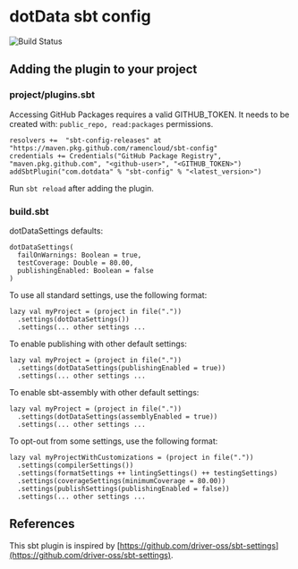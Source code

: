 # dotData sbt config

![Build Status](https://github.com/ramencloud/sbt-config/workflows/Continuous%20Integration/badge.svg)

## Adding the plugin to your project

### project/plugins.sbt


Accessing GitHub Packages requires a valid GITHUB_TOKEN.  It needs to be created with: `public_repo, read:packages` permissions.

    resolvers +=  "sbt-config-releases" at "https://maven.pkg.github.com/ramencloud/sbt-config"
    credentials += Credentials("GitHub Package Registry", "maven.pkg.github.com", "<github-user>", "<GITHUB_TOKEN>")
    addSbtPlugin("com.dotdata" % "sbt-config" % "<latest_version>")

Run `sbt reload` after adding the plugin.

### build.sbt

dotDataSettings defaults:

    dotDataSettings(
      failOnWarnings: Boolean = true,
      testCoverage: Double = 80.00,
      publishingEnabled: Boolean = false
    )

To use all standard settings, use the following format:

    lazy val myProject = (project in file("."))
      .settings(dotDataSettings())
      .settings(... other settings ...

To enable publishing with other default settings:

    lazy val myProject = (project in file("."))
      .settings(dotDataSettings(publishingEnabled = true))
      .settings(... other settings ...

To enable sbt-assembly with other default settings:

    lazy val myProject = (project in file("."))
      .settings(dotDataSettings(assemblyEnabled = true))
      .settings(... other settings ...

To opt-out from some settings, use the following format:

    lazy val myProjectWithCustomizations = (project in file("."))
      .settings(compilerSettings())
      .settings(formatSettings ++ lintingSettings() ++ testingSettings)
      .settings(coverageSettings(minimumCoverage = 80.00))
      .settings(publishSettings(publishingEnabled = false))
      .settings(... other settings ...

## References

This sbt plugin is inspired by [https://github.com/driver-oss/sbt-settings](https://github.com/driver-oss/sbt-settings).
